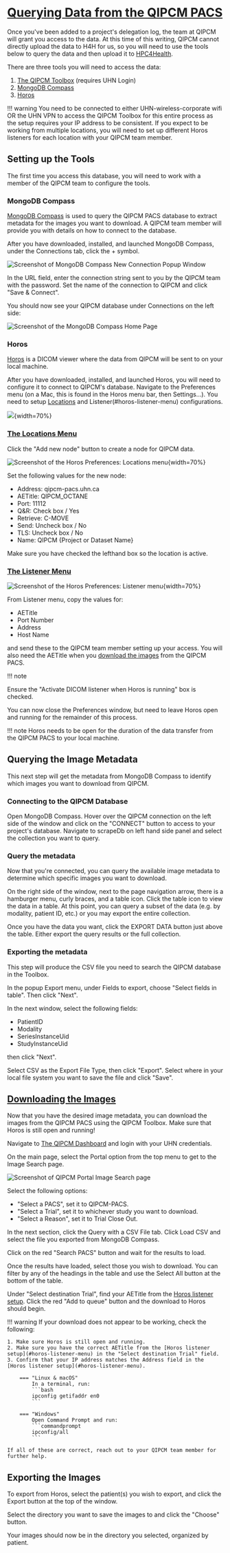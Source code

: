 # [Querying Data from the QIPCM PACS](#querying-data-from-the-qipcm-pacs)

Once you've been added to a project's delegation log, the team at QIPCM will grant you access to the data. At this time of this writing, QIPCM cannot directly upload the data to H4H for us, so you will need to use the tools below to query the data and then upload it to [HPC4Health](../../../../software_development/Remote_Development/High_Performance_Computing_for_Health/index.md).


There are three tools you will need to access the data:

1. [The QIPCM Toolbox](https://qpmdcv-wprweb01.uhn.ca) (requires UHN Login) 
2. [MongoDB Compass](https://www.mongodb.com/products/tools/compass)
3. [Horos](https://horosproject.org/)

!!! warning
    You need to be connected to either UHN-wireless-corporate wifi OR the UHN VPN to access the QIPCM Toolbox for this entire process as the setup requires your IP address to be consistent. If you expect to be working from multiple locations, you will need to set up different Horos listeners for each location with your QIPCM team member.

## Setting up the Tools
The first time you access this database, you will need to work with a member of the QIPCM team to configure the tools.

### MongoDB Compass
[MongoDB Compass](https://www.mongodb.com/products/tools/compass) is used to query the QIPCM PACS database to extract metadata for the images you want to download. A QIPCM team member will provide you with details on how to connect to the database.

After you have downloaded, installed, and launched MongoDB Compass, under the Connections tab, click the + symbol.

![Screenshot of MongoDB Compass New Connection Popup Window](img/mongo_new_connection.png)

In the URL field, enter the connection string sent to you by the QIPCM team with the password. Set the name of the connection to QIPCM and click "Save & Connect".

You should now see your QIPCM database under Connections on the left side:

![Screenshot of the MongoDB Compass Home Page](img/mongo_homepage.png)


### Horos 
[Horos](https://horosproject.org/) is a DICOM viewer where the data from QIPCM will be sent to on your local machine. 

After you have downloaded, installed, and launched Horos, you will need to configure it to connect to QIPCM's database. Navigate to the Preferences menu (on a Mac, this is found in the Horos menu bar, then Settings...). You need to setup [Locations](#horos-locations-menu) and Listener(#horos-listener-menu) configurations.

![](img/horos_preference_menu.jpg){width=70%}

### [The Locations Menu](#horos-locations-menu)
Click the "Add new node" button to create a node for QIPCM data.

![Screenshot of the Horos Preferences: Locations menu](img/horos_locations_menu.jpg){width=70%}

Set the following values for the new node:

- Address: qipcm-pacs.uhn.ca
- AETitle: QIPCM_OCTANE
- Port: 11112
- Q&R: Check box / Yes
- Retrieve: C-MOVE
- Send: Uncheck box / No
- TLS: Uncheck box / No
- Name: QIPCM {Project or Dataset Name}

Make sure you have checked the lefthand box so the location is active.

### [The Listener Menu](#horos-listener-menu)
![Screenshot of the Horos Preferences: Listener menu](img/horos_listener_menu.jpg){width=70%}

From Listener menu, copy the values for:

- AETitle
- Port Number
- Address
- Host Name

and send these to the QIPCM team member setting up your access. You will also need the AETitle when you [download the images](#downloading-the-images) from the QIPCM PACS.

!!! note


Ensure the "Activate DICOM listener when Horos is running" box is checked.

You can now close the Preferences window, but need to leave Horos open and running for the remainder of this process.

!!! note
    Horos needs to be open for the duration of the data transfer from the QIPCM PACS to your local machine.


## Querying the Image Metadata
This next step will get the metadata from MongoDB Compass to identify which images you want to download from QIPCM.

### Connecting to the QIPCM Database
Open MongoDB Compass. Hover over the QIPCM connection on the left side of the window and click on the "CONNECT" button to access to your project's database. Navigate to scrapeDb on left hand side panel and select the collection you want to query.

### Query the metadata
Now that you're connected, you can query the available image metadata to determine which specific images you want to download.

On the right side of the window, next to the page navigation arrow, there is a hamburger menu, curly braces, and a table icon. Click the table icon to view the data in a table. At this point, you can query a subset of the data (e.g. by modality, patient ID, etc.) or you may export the entire collection.

Once you have the data you want, click the EXPORT DATA button just above the table. Either export the query results or the full collection.

### Exporting the metadata
This step will produce the CSV file you need to search the QIPCM database in the Toolbox.

In the popup Export menu, under Fields to export, choose "Select fields in table". Then click "Next".

In the next window, select the following fields:

- PatientID
- Modality
- SeriesInstanceUid
- StudyInstanceUid

then click "Next".

Select CSV as the Export File Type, then click "Export". Select where in your local file system you want to save the file and click "Save".

## [Downloading the Images](#downloading-the-images)
Now that you have the desired image metadata, you can download the images from the QIPCM PACS using the QIPCM Toolbox. Make sure that Horos is still open and running!

Navigate to [The QIPCM Dashboard](https://qpmdcv-wprweb01.uhn.ca) and login with your UHN credentials.

On the main page, select the Portal option from the top menu to get to the Image Search page.

![Screenshot of QIPCM Portal Image Search page](img/qipcm_portal_image_search.png)

Select the following options:

- "Select a PACS", set it to QIPCM-PACS.
- "Select a Trial", set it to whichever study you want to download.
- "Select a Reason", set it to Trial Close Out.

In the next section, click the Query with a CSV File tab. Click Load CSV and select the file you exported from MongoDB Compass.

Click on the red "Search PACS" button and wait for the results to load.

Once the results have loaded, select those you wish to download. You can filter by any of the headings in the table and use the Select All button at the bottom of the table.

Under "Select destination Trial", find your AETitle from the [Horos listener setup](#horos-listener-menu). Click the red "Add to queue" button and the download to Horos should begin.

!!! warning
    If your download does not appear to be working, check the following:

    1. Make sure Horos is still open and running.
    2. Make sure you have the correct AETitle from the [Horos listener setup](#horos-listener-menu) in the "Select destination Trial" field.
    3. Confirm that your IP address matches the Address field in the [Horos listener setup](#horos-listener-menu). 

        === "Linux & macOS"
            In a terminal, run:
            ```bash
            ipconfig getifaddr en0
            ```

        === "Windows"
            Open Command Prompt and run:
            ```commandprompt
            ipconfig/all 
            ```

    If all of these are correct, reach out to your QIPCM team member for further help.

## Exporting the Images
To export from Horos, select the patient(s) you wish to export, and click the Export button at the top of the window. 

Select the directory you want to save the images to and click the "Choose" button.

Your images should now be in the directory you selected, organized by patient.




